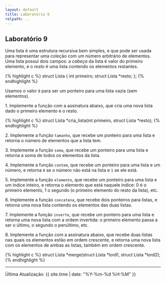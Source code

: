 ```yaml
---
layout: default
title: Laboratório 9
relpath: ..
---
```


## Laboratório 9

Uma lista é uma estrutura recursiva bem simples, e que pode ser usada
para representar uma coleção com um número arbitrário de elementos.
Uma lista possui dois campos: a *cabeça* da lista é valor do primeiro
elemento, e o *resto* é uma lista contendo os elementos restantes.

{% highlight c %}
struct Lista {
   int primeiro;
   struct Lista *resto;
};
{% endhighlight %}

Usamos o valor `0` para ser um ponteiro para uma lista vazia
(sem elementos).

1\. Implemente a função com a assinatura abaixo, que cria uma
nova lista dado o primeiro elemento e o resto.

{% highlight c %}
struct Lista *cria_lista(int primeiro, struct Lista *resto);
{% endhighlight %}

2\. Implemente a função `tamanho`, que recebe um ponteiro
para uma lista e retorna o número de elementos que a lista
tem.

3\. Implemente a função `soma`, que recebe um ponteiro para
uma lista e retorna a soma de todos os elementos da lista.

4\. Implemente a função `contem`, que recebe um ponteiro
para uma lista e um número, e retorna `0` se o número não
está na lista e `1` se ele está.

5\. Implemente a função `elemento`, que recebe um ponteiro
para uma lista e um índice inteiro, e retorna o elemento
que está naquele índice: 0 é o primeiro elemento, 1 o segundo
(o primeiro elemento do resto da lista), etc.

6\. Implemente a função `concatena`, que recebe dois ponteiros
para listas, e retorna uma nova lista contendo os elementos
das duas listas.

7\. Implemente a função `inverte`, que recebe um ponteiro para
uma lista e retorna uma nova lista com a ordem invertida: o primeiro
elemento passa a ser o último, o segundo o penúltimo, etc.

8\. Implemente a função com a assinatura abaixo, que recebe
duas listas nas quais os elementos estão em ordem crescente,
e retorna uma nova lista com os elementos de ambas as listas,
também em ordem crescente.

{% highlight c %}
struct Lista *merge(struct Lista *lord1, struct Lista *lord2);
{% endhighlight %}

* * * * *

Última Atualização: {{ site.time | date: "%Y-%m-%d %H:%M" }}

